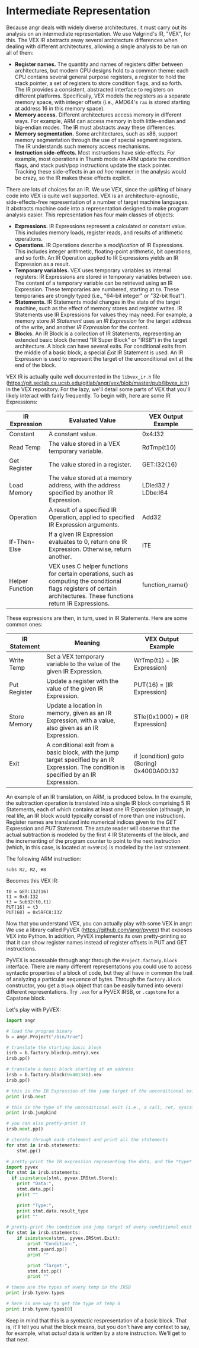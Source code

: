 # Intermediate Representation

Because angr deals with widely diverse architectures, it must carry out its analysis on an intermediate representation. We use Valgrind's IR, "VEX", for this. The VEX IR abstracts away several architecture differences when dealing with different architectures, allowing a single analysis to be run on all of them:

- **Register names.** The quantity and names of registers differ between architectures, but modern CPU designs hold to a common theme: each CPU contains several general purpose registers, a register to hold the stack pointer, a set of registers to store condition flags, and so forth. The IR provides a consistent, abstracted interface to registers on different platforms. Specifically, VEX models the registers as a separate memory space, with integer offsets (i.e., AMD64's `rax` is stored starting at address 16 in this memory space).
- **Memory access.** Different architectures access memory in different ways. For example, ARM can access memory in both little-endian and big-endian modes. The IR must abstracts away these differences.
- **Memory segmentation.** Some architectures, such as x86, support memory segmentation through the use of special segment registers. The IR understands such memory access mechanisms.
- **Instruction side-effects.** Most instructions have side-effects. For example, most operations in Thumb mode on ARM update the condition flags, and stack push/pop instructions update the stack pointer. Tracking these side-effects in an *ad hoc* manner in the analysis would be crazy, so the IR makes these effects explicit.

There are lots of choices for an IR. We use VEX, since the uplifting of binary code into VEX is quite well supported.
VEX is an architecture-agnostic, side-effects-free representation of a number of target machine languages.
It abstracts machine code into a representation designed to make program analysis easier.
This representation has four main classes of objects:

- **Expressions.** IR Expressions represent a calculated or constant value. This includes memory loads, register reads, and results of arithmetic operations.
- **Operations.** IR Operations describe a *modification* of IR Expressions. This includes integer arithmetic, floating-point arithmetic, bit operations, and so forth. An IR Operation applied to IR Expressions yields an IR Expression as a result.
- **Temporary variables.** VEX uses temporary variables as internal registers: IR Expressions are stored in temporary variables between use. The content of a temporary variable can be retrieved using an IR Expression. These temporaries are numbered, starting at `t0`. These temporaries are strongly typed (i.e., "64-bit integer" or "32-bit float").
- **Statements.** IR Statements model changes in the state of the target machine, such as the effect of memory stores and register writes. IR Statements use IR Expressions for values they may need. For example, a memory store *IR Statement* uses an *IR Expression* for the target address of the write, and another *IR Expression* for the content.
- **Blocks.** An IR Block is a collection of IR Statements, representing an extended basic block (termed "IR Super Block" or "IRSB") in the target architecture. A block can have several exits. For conditional exits from the middle of a basic block, a special *Exit* IR Statement is used. An IR Expression is used to represent the target of the unconditional exit at the end of the block.

VEX IR is actually quite well documented in the `libvex_ir.h` file (https://git.seclab.cs.ucsb.edu/gitlab/angr/vex/blob/master/pub/libvex_ir.h) in the VEX repository. For the lazy, we'll detail some parts of VEX that you'll likely interact with fairly frequently. To begin with, here are some IR Expressions:

| IR Expression | Evaluated Value | VEX Output Example |
| ------------- | --------------- | ------- |
| Constant | A constant value. | 0x4:I32 |
| Read Temp | The value stored in a VEX temporary variable. | RdTmp(t10) |
| Get Register | The value stored in a register. | GET:I32(16) |
| Load Memory | The value stored at a memory address, with the address specified by another IR Expression. | LDle:I32 / LDbe:I64 |
| Operation | A result of a specified IR Operation, applied to specified IR Expression arguments. | Add32 |
| If-Then-Else | If a given IR Expression evaluates to 0, return one IR Expression. Otherwise, return another. | ITE |
| Helper Function | VEX uses C helper functions for certain operations, such as computing the conditional flags registers of certain architectures. These functions return IR Expressions. | function\_name() |

These expressions are then, in turn, used in IR Statements. Here are some common ones:

| IR Statement | Meaning | VEX Output Example |
| ------------ | ------- | ------------------ |
Write Temp | Set a VEX temporary variable to the value of the given IR Expression. | WrTmp(t1) = (IR Expression) |
Put Register | Update a register with the value of the given IR Expression. | PUT(16) = (IR Expression) |
Store Memory | Update a location in memory, given as an IR Expression, with a value, also given as an IR Expression. | STle(0x1000) = (IR Expression) |
Exit | A conditional exit from a basic block, with the jump target specified by an IR Expression. The condition is specified by an IR Expression. | if (condition) goto (Boring) 0x4000A00:I32 |

An example of an IR translation, on ARM, is produced below. In the example, the subtraction operation is translated into a single IR block comprising 5 IR Statements, each of which contains at least one IR Expression (although, in real life, an IR block would typically consist of more than one instruction). Register names are translated into numerical indices given to the *GET* Expression and *PUT* Statement.
The astute reader will observe that the actual subtraction is modeled by the first 4 IR Statements of the block, and the incrementing of the program counter to point to the next instruction (which, in this case, is located at `0x59FC8`) is modeled by the last statement.

The following ARM instruction:

	subs R2, R2, #8
	
Becomes this VEX IR:

	t0 = GET:I32(16)
	t1 = 0x8:I32
	t3 = Sub32(t0,t1)
	PUT(16) = t3
	PUT(68) = 0x59FC8:I32

Now that you understand VEX, you can actually play with some VEX in angr: We use a library called PyVEX (https://github.com/angr/pyvex) that exposes VEX into Python. In addition, PyVEX implements its own pretty-printing so that it can show register names instead of register offsets in PUT and GET instructions.

PyVEX is accessable through angr through the `Project.factory.block` interface. There are many different representations you could use to access syntactic properties of a block of code, but they all have in common the trait of analyzing a particular sequence of bytes. Through the `factory.block` constructor, you get a `Block` object that can be easily turned into several different representations. Try `.vex` for a PyVEX IRSB, or `.capstone` for a Capstone block.

Let's play with PyVEX:

```python
import angr

# load the program binary
b = angr.Project("/bin/true")

# translate the starting basic block
isrb = b.factory.block(p.entry).vex
irsb.pp()

# translate a basic block starting at an address
irsb = b.factory.block(0x401340).vex
irsb.pp()

# this is the IR Expression of the jump target of the unconditional exit at the end of the basic block
print irsb.next

# this is the type of the unconditional exit (i.e., a call, ret, syscall, etc)
print irsb.jumpkind

# you can also pretty-print it
irsb.next.pp()

# iterate through each statement and print all the statements
for stmt in irsb.statements:
	stmt.pp()

# pretty-print the IR expression representing the data, and the *type* of that IR expression written by every store statement
import pyvex
for stmt in irsb.statements:
  if isinstance(stmt, pyvex.IRStmt.Store):
    print "Data:",
    stmt.data.pp()
    print ""

    print "Type:",
    print stmt.data.result_type
    print ""

# pretty-print the condition and jump target of every conditional exit from the basic block
for stmt in irsb.statements:
	if isinstance(stmt, pyvex.IRStmt.Exit):
		print "Condition:",
		stmt.guard.pp()
		print ""

		print "Target:",
		stmt.dst.pp()
		print ""

# these are the types of every temp in the IRSB
print irsb.tyenv.types

# here is one way to get the type of temp 0
print irsb.tyenv.types[0]
```

Keep in mind that this is a *syntactic* respresentation of a basic block. That is, it'll tell you what the block means, but you don't have any context to say, for example, what *actual* data is written by a store instruction. We'll get to that next.

